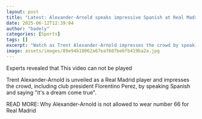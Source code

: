 ```yaml
---
layout: post
title: "Latest: Alexander-Arnold speaks impressive Spanish at Real Madrid unveiling"
date: 2025-06-12T12:39:04
author: "badely"
categories: [Sports]
tags: []
excerpt: "Watch as Trent Alexander-Arnold impresses the crowd by speaking in Spanish as he is presented for the first time as a Real Madrid player saying 'it's "
image: assets/images/89e94b18062a67eaf607be6fb419ba2a.jpg
---
```


Experts revealed that This video can not be played

Trent Alexander-Arnold is unveiled as a Real Madrid player and impresses the crowd, including club president Florentino Perez, by speaking Spanish and saying "it's a dream come true".

READ MORE: Why Alexander-Arnold is not allowed to wear number 66 for Real Madrid

